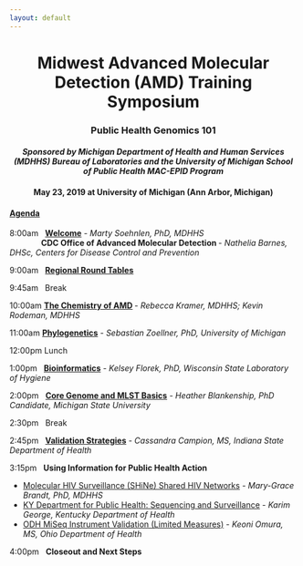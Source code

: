 ```yaml
---
layout: default
---
```

<h1 align="center"> Midwest Advanced Molecular Detection (AMD) Training Symposium</h1>

<h3 align="center">Public Health Genomics 101</h3>
<h4 align="center"><i>Sponsored by Michigan Department of Health and Human Services (MDHHS) Bureau of Laboratories and the University of Michigan School of Public Health MAC-EPID Program</i></h4>
<h4 align="center">May 23, 2019 at University of Michigan (Ann Arbor, Michigan)</h4>



<h4><u> Agenda</u></h4>

8:00am &nbsp; <b><a href="https://staph-b.github.io/midwest-region/AMD_symposium_pres/Soehnlen_OpeningRemarks.pdf">Welcome</a></b> - <i>Marty Soehnlen, PhD, MDHHS </i><br />
&nbsp;&nbsp;&nbsp;&nbsp;&nbsp;&nbsp;&nbsp;&nbsp;&nbsp;&nbsp;&nbsp;&nbsp;&nbsp; <b> CDC Office of Advanced Molecular Detection </b> - <i> Nathelia Barnes, DHSc, Centers for Disease Control and Prevention </i><br />

9:00am &nbsp; <b><a href="https://staph-b.github.io/midwest-region/AMD_symposium_roundtable.html">Regional Round Tables</a></b><br />

9:45am &nbsp; Break<br />

10:00am <b><a href="https://staph-b.github.io/midwest-region/AMD_symposium_pres/Kramer_Rodeman_ChemistryofAMD.pdf">The Chemistry of AMD</a> </b> - <i>Rebecca Kramer, MDHHS; Kevin Rodeman, MDHHS</i><br />

11:00am <b><a href="https://staph-b.github.io/midwest-region/AMD_symposium_pres/Zoellner_Phylogeny.pdf">Phylogenetics</a></b> - <i>Sebastian Zoellner, PhD, University of Michigan</i><br />

12:00pm Lunch<br />

1:00pm &nbsp; <b><a href="https://staph-b.github.io/midwest-region/AMD_symposium_pres/Florek_Bioinformatics.pdf">Bioinformatics</a></b> - <i>Kelsey Florek, PhD, Wisconsin State Laboratory of Hygiene</i><br />

2:00pm &nbsp; <b><a href="https://staph-b.github.io/midwest-region/AMD_symposium_pres/Blankenship_CoreGenomeBasicsMLST.pdf">Core Genome and MLST Basics</a></b> - <i> Heather Blankenship, PhD Candidate, Michigan State University</i><br />

2:30pm &nbsp; Break<br />

2:45pm &nbsp; <b><a href="https://staph-b.github.io/midwest-region/AMD_symposium_pres/Campion_ValidationStrategies.pdf">Validation Strategies</a></b> - <i> Cassandra Campion, MS, Indiana State Department of Health</i><br />

3:15pm &nbsp; <b> Using Information for Public Health Action </b><br />
<ul> <li><a href="https://staph-b.github.io/midwest-region/AMD_symposium_pres/Brandt_UsingInformationforPublicHealthAction.pdf">Molecular HIV Surveillance (SHiNe) Shared HIV Networks</a> - <i> Mary-Grace Brandt, PhD, MDHHS </i></li>
  <li><a href="https://staph-b.github.io/midwest-region/AMD_symposium_pres/George_UsingInformationforPublicHealthAction.pdf">KY Department for Public Health: Sequencing and Surveillance</a> - <i> Karim George, Kentucky Department of Health </i></li>
  <li><a href="https://staph-b.github.io/midwest-region/AMD_symposium_pres/Omura_UsingInformationforPublicHealthAction.pdf">ODH MiSeq Instrument Validation (Limited Measures)</a> - <i> Keoni Omura, MS, Ohio Department of Health</i></li></ul>

4:00pm &nbsp; <b>Closeout and Next Steps</b><br />
